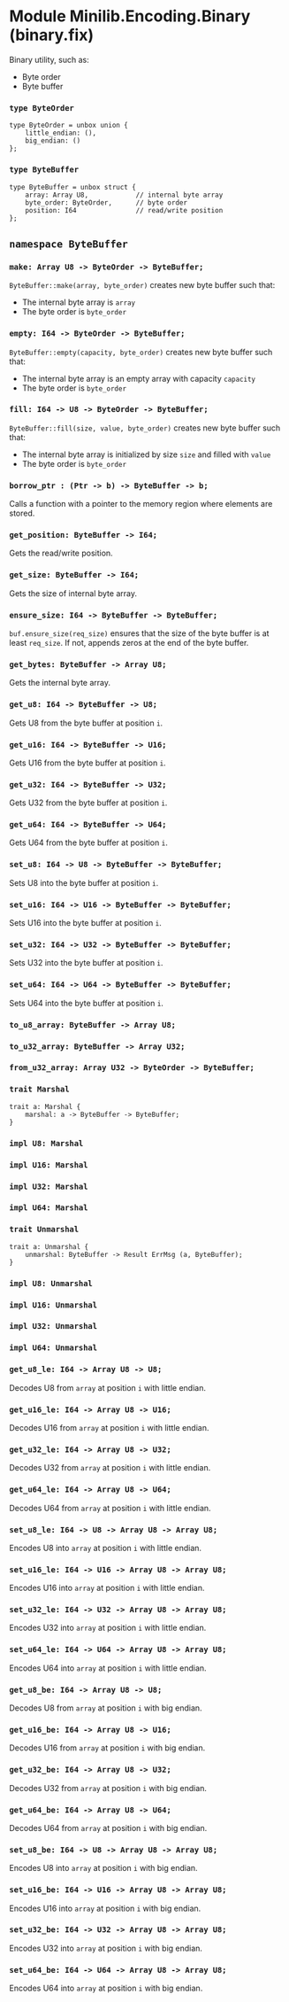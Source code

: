 # Module Minilib.Encoding.Binary (binary.fix)

Binary utility, such as:
- Byte order
- Byte buffer

### `type ByteOrder`

```
type ByteOrder = unbox union {
    little_endian: (),
    big_endian: ()
};
```
### `type ByteBuffer`

```
type ByteBuffer = unbox struct {
    array: Array U8,            // internal byte array
    byte_order: ByteOrder,      // byte order
    position: I64               // read/write position
};
```
## `namespace ByteBuffer`

### `make: Array U8 -> ByteOrder -> ByteBuffer;`

`ByteBuffer::make(array, byte_order)` creates new byte buffer such that:
- The internal byte array is `array`
- The byte order is `byte_order`

### `empty: I64 -> ByteOrder -> ByteBuffer;`

`ByteBuffer::empty(capacity, byte_order)` creates new byte buffer such that:
- The internal byte array is an empty array with capacity `capacity`
- The byte order is `byte_order`

### `fill: I64 -> U8 -> ByteOrder -> ByteBuffer;`

`ByteBuffer::fill(size, value, byte_order)` creates new byte buffer such that:
- The internal byte array is initialized by size `size` and filled with `value`
- The byte order is `byte_order`

### `borrow_ptr : (Ptr -> b) -> ByteBuffer -> b;`

Calls a function with a pointer to the memory region where elements are stored.

### `get_position: ByteBuffer -> I64;`

Gets the read/write position.

### `get_size: ByteBuffer -> I64;`

Gets the size of internal byte array.

### `ensure_size: I64 -> ByteBuffer -> ByteBuffer;`

`buf.ensure_size(req_size)` ensures that the size of the byte buffer is at least `req_size`.
If not, appends zeros at the end of the byte buffer.

### `get_bytes: ByteBuffer -> Array U8;`

Gets the internal byte array.

### `get_u8: I64 -> ByteBuffer -> U8;`

Gets U8 from the byte buffer at position `i`.

### `get_u16: I64 -> ByteBuffer -> U16;`

Gets U16 from the byte buffer at position `i`.

### `get_u32: I64 -> ByteBuffer -> U32;`

Gets U32 from the byte buffer at position `i`.

### `get_u64: I64 -> ByteBuffer -> U64;`

Gets U64 from the byte buffer at position `i`.

### `set_u8: I64 -> U8 -> ByteBuffer -> ByteBuffer;`

Sets U8 into the byte buffer at position `i`.

### `set_u16: I64 -> U16 -> ByteBuffer -> ByteBuffer;`

Sets U16 into the byte buffer at position `i`.

### `set_u32: I64 -> U32 -> ByteBuffer -> ByteBuffer;`

Sets U32 into the byte buffer at position `i`.

### `set_u64: I64 -> U64 -> ByteBuffer -> ByteBuffer;`

Sets U64 into the byte buffer at position `i`.

### `to_u8_array: ByteBuffer -> Array U8;`

### `to_u32_array: ByteBuffer -> Array U32;`

### `from_u32_array: Array U32 -> ByteOrder -> ByteBuffer;`

### `trait Marshal`

```
trait a: Marshal {
    marshal: a -> ByteBuffer -> ByteBuffer;
}
```
### `impl U8: Marshal`

### `impl U16: Marshal`

### `impl U32: Marshal`

### `impl U64: Marshal`

### `trait Unmarshal`

```
trait a: Unmarshal {
    unmarshal: ByteBuffer -> Result ErrMsg (a, ByteBuffer);
}
```
### `impl U8: Unmarshal`

### `impl U16: Unmarshal`

### `impl U32: Unmarshal`

### `impl U64: Unmarshal`

### `get_u8_le: I64 -> Array U8 -> U8;`

Decodes U8 from `array` at position `i` with little endian.

### `get_u16_le: I64 -> Array U8 -> U16;`

Decodes U16 from `array` at position `i` with little endian.

### `get_u32_le: I64 -> Array U8 -> U32;`

Decodes U32 from `array` at position `i` with little endian.

### `get_u64_le: I64 -> Array U8 -> U64;`

Decodes U64 from `array` at position `i` with little endian.

### `set_u8_le: I64 -> U8 -> Array U8 -> Array U8;`

Encodes U8 into `array` at position `i` with little endian.

### `set_u16_le: I64 -> U16 -> Array U8 -> Array U8;`

Encodes U16 into `array` at position `i` with little endian.

### `set_u32_le: I64 -> U32 -> Array U8 -> Array U8;`

Encodes U32 into `array` at position `i` with little endian.

### `set_u64_le: I64 -> U64 -> Array U8 -> Array U8;`

Encodes U64 into `array` at position `i` with little endian.

### `get_u8_be: I64 -> Array U8 -> U8;`

Decodes U8 from `array` at position `i` with big endian.

### `get_u16_be: I64 -> Array U8 -> U16;`

Decodes U16 from `array` at position `i` with big endian.

### `get_u32_be: I64 -> Array U8 -> U32;`

Decodes U32 from `array` at position `i` with big endian.

### `get_u64_be: I64 -> Array U8 -> U64;`

Decodes U64 from `array` at position `i` with big endian.

### `set_u8_be: I64 -> U8 -> Array U8 -> Array U8;`

Encodes U8 into `array` at position `i` with big endian.

### `set_u16_be: I64 -> U16 -> Array U8 -> Array U8;`

Encodes U16 into `array` at position `i` with big endian.

### `set_u32_be: I64 -> U32 -> Array U8 -> Array U8;`

Encodes U32 into `array` at position `i` with big endian.

### `set_u64_be: I64 -> U64 -> Array U8 -> Array U8;`

Encodes U64 into `array` at position `i` with big endian.

